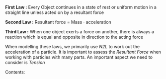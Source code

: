 **First Law :**
Every Object continues in a state of rest or uniform motion in a straight line unless acted on by a resultant force

**Second Law :**
Resultant force = Mass $\cdot$ acceleration

**Third Law :**
When one object exerts a force on another, there is always a reaction which is equal and opposite in direction to the acting force

When modelling these laws, we primarily use *N2L* to work out the acceleration of a particle. It is important to assess the *Resultant Force* when working with particles with many parts. An important aspect we need to consider is *Tension*

Contents:
```folder-index-content
```
